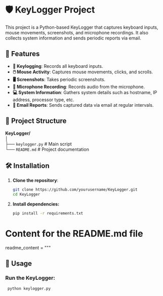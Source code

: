 # 🛡️ KeyLogger Project

This project is a Python-based KeyLogger that captures keyboard inputs, mouse movements, screenshots, and microphone recordings. It also collects system information and sends periodic reports via email.

## 🚀 Features

- **🔑 Keylogging**: Records all keyboard inputs.
- **🖱️ Mouse Activity**: Captures mouse movements, clicks, and scrolls.
- **🖥️ Screenshots**: Takes periodic screenshots.
- **🎤 Microphone Recording**: Records audio from the microphone.
- **💻 System Information**: Gathers system details such as hostname, IP address, processor type, etc.
- **📧 Email Reports**: Sends captured data via email at regular intervals.

## 📂 Project Structure

**KeyLogger/**  
│  
├── `keylogger.py`  # Main script  
└── `README.md`     # Project documentation

## 🛠️ Installation

1. **Clone the repository**:
   ```bash
   git clone https://github.com/yourusername/KeyLogger.git
   cd KeyLogger
   
2. **Install dependencies:**
   ```bash
   pip install -r requirements.txt

# Content for the README.md file
readme_content = """

## 📝 Usage

### Run the KeyLogger:
   ```bash
    python keylogger.py



